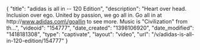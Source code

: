 {
    "title": "adidas is all in -- 120 Edition",
    "description": "Heart over head. Inclusion over ego. United by passion, we go all in. Go all in at http:\/\/www.adidas.com\/goallin to see more. Music is \"Civilization\" from th...",
    "videoid": "154777",
    "date_created": "1398106920",
    "date_modified": "1418181308",
    "type": "captivate",
    "layout": "video",
    "url": "\/v\/adidas-is-all-in-120-edition\/154777"
}